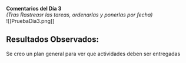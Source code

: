 **Comentarios del Día 3**  
*(Tras Rastreasr las tareas, ordenarlas y ponerlas por fecha)*  
![[PruebaDia3.png]]
## **Resultados Observados:** 
Se creo un plan general para ver que actividades deben ser entregadas

